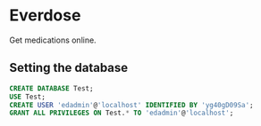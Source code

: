 # Everdose
Get medications online.

## Setting the database
```sql
CREATE DATABASE Test;
USE Test;
CREATE USER 'edadmin'@'localhost' IDENTIFIED BY 'yg40gD09Sa';
GRANT ALL PRIVILEGES ON Test.* TO 'edadmin'@'localhost';
```
